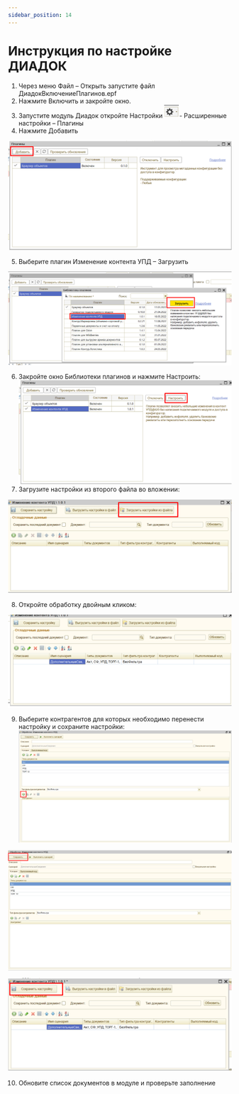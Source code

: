 ```yaml
---
sidebar_position: 14
---
```


# Инструкция по настройке ДИАДОК

1. Через меню Файл – Открыть запустите файл ДиадокВключениеПлагинов.epf 
2. Нажмите Включить и закройте окно.
3. Запустите модуль Диадок откройте Настройки 
![](./assets/Aspose.Words.7be03253-ffe1-449d-9cd8-5fa0148549d8.001.png)- Расширенные настройки – Плагины 
4. Нажмите Добавить

![](./assets/Aspose.Words.7be03253-ffe1-449d-9cd8-5fa0148549d8.002.png)

5. Выберите плагин Изменение контента УПД – Загрузить

![](./assets/Aspose.Words.7be03253-ffe1-449d-9cd8-5fa0148549d8.003.png)

6. Закройте окно Библиотеки плагинов и нажмите Настроить: 
![](./assets/Aspose.Words.7be03253-ffe1-449d-9cd8-5fa0148549d8.004.png)
7. Загрузите настройки из второго файла во вложении: 

![](./assets/Aspose.Words.7be03253-ffe1-449d-9cd8-5fa0148549d8.005.png)

8. Откройте обработку двойным кликом:

![](./assets/Aspose.Words.7be03253-ffe1-449d-9cd8-5fa0148549d8.006.png)

9. Выберите контрагентов для которых необходимо перенести настройку и сохраните настройки: 
![](./assets/Aspose.Words.7be03253-ffe1-449d-9cd8-5fa0148549d8.007.png)

![](./assets/Aspose.Words.7be03253-ffe1-449d-9cd8-5fa0148549d8.008.png)

![](./assets/Aspose.Words.7be03253-ffe1-449d-9cd8-5fa0148549d8.009.png)

10. Обновите список документов в модуле и проверьте заполнение
